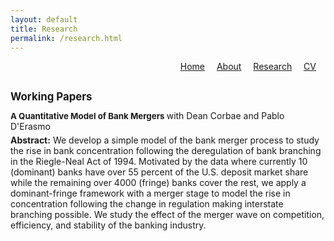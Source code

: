 ```yaml
---
layout: default
title: Research
permalink: /research.html
---
```


<!-- Custom Top Navigation -->
<div style="text-align: right; margin-bottom: 20px;">
  <a href="/" style="margin-right: 15px;">Home</a>
  <a href="/about.html" style="margin-right: 15px;">About</a>
  <a href="/research.html" style="margin-right: 15px;">Research</a>
  <a href="/cv.html" style="margin-right: 15px;">CV</a>
</div>

<!-- Research Content -->

<h1 style="font-size: 1.2em; margin-top: 30px;">Working Papers</h1>

<div style="margin-bottom: 30px;">
  <p style="margin: 0;">
    <a href="/assets/AQuantitativeModelofBankMergers.pdf" target="_blank" style="font-weight: bold; text-decoration: none; font-size: 0.95em">
      A Quantitative Model of Bank Mergers
    </a>
    with Dean Corbae and Pablo D'Erasmo
  </p>
  <p style="margin-top: 5px;">
    <strong>Abstract:</strong> We develop a simple model of the bank merger process to study the rise in bank concentration following the deregulation of bank branching in the Riegle-Neal Act of 1994. Motivated by the data where currently 10 (dominant) banks have over 55 percent of the U.S. deposit market share while the remaining over 4000 (fringe) banks cover the rest, we apply a dominant-fringe framework with a merger stage to model the rise in concentration following the change in regulation making interstate branching possible. We study the effect of the merger wave on competition, efficiency, and stability of the banking industry.
  </p>
</div>
